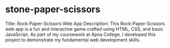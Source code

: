 # stone-paper-scissors
Title: Rock-Paper-Scissors Web App  Description: This Rock-Paper-Scissors web app is a fun and interactive game crafted using HTML, CSS, and basic JavaScript. As part of my coursework at Apna College, I developed this project to demonstrate my fundamental web development skills. 
